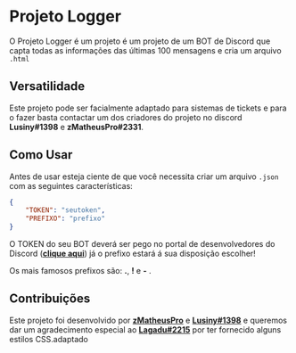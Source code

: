 # Projeto Logger

O Projeto Logger é um projeto é um projeto de um BOT de Discord que capta todas as informações das últimas 100 mensagens e cria um arquivo `.html`

## Versatilidade

Este projeto pode ser facialmente adaptado para sistemas de tickets e para o fazer basta contactar um dos criadores do projeto no discord **Lusiny#1398** e **zMatheusPro#2331**.

## Como Usar

Antes de usar esteja ciente de que você necessita criar um arquivo `.json` com as seguintes características:
```json
{
    "TOKEN": "seutoken",
    "PREFIXO": "prefixo"
}
```

O TOKEN do seu BOT deverá ser pego no portal de desenvolvedores do Discord (**[clique aqui](https://discord.com/developers/applications)**) já o prefixo estará á sua disposição escolher!

Os mais famosos prefixos são: **.**, **!** e **-** .

## Contribuições

Este projeto foi desenvolvido por **[zMatheusPro](https://github.com/zMatheusPro/)** e **[Lusiny#1398](https://github.com/Lusiny)** e queremos dar um agradecimento especial ao **[Lagadu#2215](https://github.com/zLagaduPro)** por ter fornecido alguns estilos CSS.adaptado